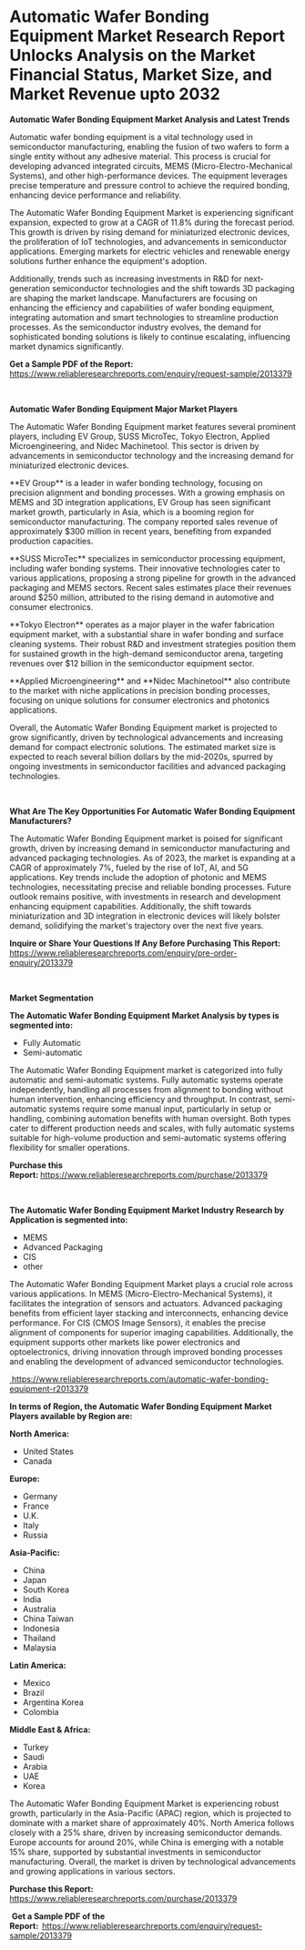 <p><h1>Automatic Wafer Bonding Equipment Market Research Report Unlocks Analysis on the Market Financial Status, Market Size, and Market Revenue upto 2032</h1></p><p><strong>Automatic Wafer Bonding Equipment Market Analysis and Latest Trends</strong></p>
<p><p>Automatic wafer bonding equipment is a vital technology used in semiconductor manufacturing, enabling the fusion of two wafers to form a single entity without any adhesive material. This process is crucial for developing advanced integrated circuits, MEMS (Micro-Electro-Mechanical Systems), and other high-performance devices. The equipment leverages precise temperature and pressure control to achieve the required bonding, enhancing device performance and reliability.</p><p>The Automatic Wafer Bonding Equipment Market is experiencing significant expansion, expected to grow at a CAGR of 11.8% during the forecast period. This growth is driven by rising demand for miniaturized electronic devices, the proliferation of IoT technologies, and advancements in semiconductor applications. Emerging markets for electric vehicles and renewable energy solutions further enhance the equipment's adoption.</p><p>Additionally, trends such as increasing investments in R&D for next-generation semiconductor technologies and the shift towards 3D packaging are shaping the market landscape. Manufacturers are focusing on enhancing the efficiency and capabilities of wafer bonding equipment, integrating automation and smart technologies to streamline production processes. As the semiconductor industry evolves, the demand for sophisticated bonding solutions is likely to continue escalating, influencing market dynamics significantly.</p></p>
<p><strong>Get a Sample PDF of the Report:&nbsp;</strong> <a href="https://www.reliableresearchreports.com/enquiry/request-sample/2013379?utm_campaign=34&utm_medium=2&utm_source=Github&utm_content=ia&utm_term=12042025&utm_id=automatic-wafer-bonding-equipment">https://www.reliableresearchreports.com/enquiry/request-sample/2013379</a></p>
<p>&nbsp;</p>
<p><strong>Automatic Wafer Bonding Equipment Major Market Players</strong></p>
<p><p>The Automatic Wafer Bonding Equipment market features several prominent players, including EV Group, SUSS MicroTec, Tokyo Electron, Applied Microengineering, and Nidec Machinetool. This sector is driven by advancements in semiconductor technology and the increasing demand for miniaturized electronic devices.</p><p>**EV Group** is a leader in wafer bonding technology, focusing on precision alignment and bonding processes. With a growing emphasis on MEMS and 3D integration applications, EV Group has seen significant market growth, particularly in Asia, which is a booming region for semiconductor manufacturing. The company reported sales revenue of approximately $300 million in recent years, benefiting from expanded production capacities.</p><p>**SUSS MicroTec** specializes in semiconductor processing equipment, including wafer bonding systems. Their innovative technologies cater to various applications, proposing a strong pipeline for growth in the advanced packaging and MEMS sectors. Recent sales estimates place their revenues around $250 million, attributed to the rising demand in automotive and consumer electronics.</p><p>**Tokyo Electron** operates as a major player in the wafer fabrication equipment market, with a substantial share in wafer bonding and surface cleaning systems. Their robust R&D and investment strategies position them for sustained growth in the high-demand semiconductor arena, targeting revenues over $12 billion in the semiconductor equipment sector.</p><p>**Applied Microengineering** and **Nidec Machinetool** also contribute to the market with niche applications in precision bonding processes, focusing on unique solutions for consumer electronics and photonics applications.</p><p>Overall, the Automatic Wafer Bonding Equipment market is projected to grow significantly, driven by technological advancements and increasing demand for compact electronic solutions. The estimated market size is expected to reach several billion dollars by the mid-2020s, spurred by ongoing investments in semiconductor facilities and advanced packaging technologies.</p></p>
<p>&nbsp;</p>
<p><strong>What Are The Key Opportunities For Automatic Wafer Bonding Equipment Manufacturers?</strong></p>
<p><p>The Automatic Wafer Bonding Equipment market is poised for significant growth, driven by increasing demand in semiconductor manufacturing and advanced packaging technologies. As of 2023, the market is expanding at a CAGR of approximately 7%, fueled by the rise of IoT, AI, and 5G applications. Key trends include the adoption of photonic and MEMS technologies, necessitating precise and reliable bonding processes. Future outlook remains positive, with investments in research and development enhancing equipment capabilities. Additionally, the shift towards miniaturization and 3D integration in electronic devices will likely bolster demand, solidifying the market's trajectory over the next five years.</p></p>
<p><strong>Inquire or Share Your Questions If Any Before Purchasing This Report:</strong> <a href="https://www.reliableresearchreports.com/enquiry/pre-order-enquiry/2013379?utm_campaign=34&utm_medium=2&utm_source=Github&utm_content=ia&utm_term=12042025&utm_id=automatic-wafer-bonding-equipment">https://www.reliableresearchreports.com/enquiry/pre-order-enquiry/2013379</a></p>
<p>&nbsp;</p>
<p><strong>Market Segmentation</strong></p>
<p><strong>The Automatic Wafer Bonding Equipment Market Analysis by types is segmented into:</strong></p>
<p><ul><li>Fully Automatic</li><li>Semi-automatic</li></ul></p>
<p><p>The Automatic Wafer Bonding Equipment market is categorized into fully automatic and semi-automatic systems. Fully automatic systems operate independently, handling all processes from alignment to bonding without human intervention, enhancing efficiency and throughput. In contrast, semi-automatic systems require some manual input, particularly in setup or handling, combining automation benefits with human oversight. Both types cater to different production needs and scales, with fully automatic systems suitable for high-volume production and semi-automatic systems offering flexibility for smaller operations.</p></p>
<p><strong>Purchase this Report:&nbsp;</strong><a href="https://www.reliableresearchreports.com/purchase/2013379?utm_campaign=34&utm_medium=2&utm_source=Github&utm_content=ia&utm_term=12042025&utm_id=automatic-wafer-bonding-equipment">https://www.reliableresearchreports.com/purchase/2013379</a></p>
<p>&nbsp;</p>
<p><strong>The Automatic Wafer Bonding Equipment Market Industry Research by Application is segmented into:</strong></p>
<p><ul><li>MEMS</li><li>Advanced Packaging</li><li>CIS</li><li>other</li></ul></p>
<p><p>The Automatic Wafer Bonding Equipment Market plays a crucial role across various applications. In MEMS (Micro-Electro-Mechanical Systems), it facilitates the integration of sensors and actuators. Advanced packaging benefits from efficient layer stacking and interconnects, enhancing device performance. For CIS (CMOS Image Sensors), it enables the precise alignment of components for superior imaging capabilities. Additionally, the equipment supports other markets like power electronics and optoelectronics, driving innovation through improved bonding processes and enabling the development of advanced semiconductor technologies.</p></p>
<p><a href="https://www.reliableresearchreports.com/automatic-wafer-bonding-equipment-r2013379?utm_campaign=34&utm_medium=2&utm_source=Github&utm_content=ia&utm_term=12042025&utm_id=automatic-wafer-bonding-equipment">&nbsp;https://www.reliableresearchreports.com/automatic-wafer-bonding-equipment-r2013379</a></p>
<p><strong>In terms of Region, the Automatic Wafer Bonding Equipment Market Players available by Region are:</strong></p>
<p>
    <p> <strong> North America: </strong>
        <ul>
            <li>United States</li>
            <li>Canada</li>
        </ul>
        </p> 
    <p> <strong> Europe: </strong>
        <ul>
            <li>Germany</li>
            <li>France</li>
            <li>U.K.</li>
            <li>Italy</li>
            <li>Russia</li>
        </ul>
        </p> 
    <p> <strong> Asia-Pacific: </strong>
        <ul>
            <li>China</li>
            <li>Japan</li>
            <li>South Korea</li>
            <li>India</li>
            <li>Australia</li>
            <li>China Taiwan</li>
            <li>Indonesia</li>
            <li>Thailand</li>
            <li>Malaysia</li>
        </ul>
        </p> 
    <p> <strong> Latin America: </strong>
        <ul>
            <li>Mexico</li>
            <li>Brazil</li>
            <li>Argentina Korea</li>
            <li>Colombia</li>
        </ul>
        </p> 
    <p> <strong> Middle East & Africa: </strong>
        <ul>
            <li>Turkey</li>
            <li>Saudi</li>
            <li>Arabia</li>
            <li>UAE</li>
            <li>Korea</li>
        </ul>
    </p>
    </p>
<p><p>The Automatic Wafer Bonding Equipment Market is experiencing robust growth, particularly in the Asia-Pacific (APAC) region, which is projected to dominate with a market share of approximately 40%. North America follows closely with a 25% share, driven by increasing semiconductor demands. Europe accounts for around 20%, while China is emerging with a notable 15% share, supported by substantial investments in semiconductor manufacturing. Overall, the market is driven by technological advancements and growing applications in various sectors.</p></p>
<p><strong>Purchase this Report: </strong><a href="https://www.reliableresearchreports.com/purchase/2013379?utm_campaign=34&utm_medium=2&utm_source=Github&utm_content=ia&utm_term=12042025&utm_id=automatic-wafer-bonding-equipment">https://www.reliableresearchreports.com/purchase/2013379</a></p>
<p>&nbsp;<strong>Get a Sample PDF of the Report:&nbsp;&nbsp;</strong><a href="https://www.reliableresearchreports.com/enquiry/request-sample/2013379?utm_campaign=34&utm_medium=2&utm_source=Github&utm_content=ia&utm_term=12042025&utm_id=automatic-wafer-bonding-equipment">https://www.reliableresearchreports.com/enquiry/request-sample/2013379</a></p>
<p><strong></strong></p>
<p><p></p><p></p><p></p></p>